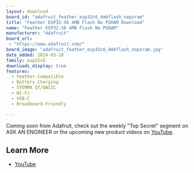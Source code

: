 ```yaml
---
layout: download
board_id: "adafruit_feather_esp32c6_4mbflash_nopsram"
title: "Feather ESP32-S6 4MB Flash No PSRAM Download"
name: "Feather ESP32-S6 4MB Flash No PSRAM"
manufacturer: "Adafruit"
board_url:
 - "https://www.adafruit.com/"
board_image: "adafruit_feather_esp32c6_4mbflash_nopsram.jpg"
date_added: 2024-03-18
family: esp32c6
downloads_display: true
features:
  - Feather-Compatible
  - Battery Charging
  - STEMMA QT/QWIIC
  - Wi-Fi
  - USB-C
  - Breadboard-Friendly

---
```


Coming soon from Adafruit, check out the weekly "Top Secret" segment on ASK AN ENGINEER or the upcoming new product videos on [YouTube](https://www.youtube.com/adafruit).

## Learn More

* [YouTube](https://youtu.be/FV0-gMT9uBA?si=yZjXHgKLal3B5I9-&t=130)